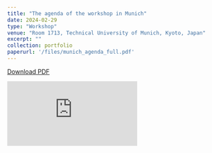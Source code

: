 ```yaml
---
title: "The agenda of the workshop in Munich"
date: 2024-02-29
type: "Workshop"
venue: "Room 1713, Technical University of Munich, Kyoto, Japan"
excerpt: ""
collection: portfolio
paperurl: '/files/munich_agenda_full.pdf'
---
```


[Download PDF](http://concert-japan-daruma.github.io/files/munich_agenda_full.pdf)

<embed src="http://concert-japan-daruma.github.io/files/munich_agenda_full.pdf" type="application/pdf"/>

<!-- <figure>
  <img
  src="http://concert-japan-daruma.github.io/images/Munich/agenda_munich_first.jpg"
  alt="group_photo"  style="width:10">
</figure>

<figure>
  <img
  src="http://concert-japan-daruma.github.io/images/Munich/agenda_munich_second.jpg"
  alt="group_photo"  style="width:10">
</figure> -->

